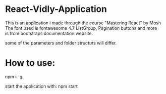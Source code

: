 # React-Vidly-Application

This is an application i made through the course "Mastering React" by Mosh
The font used is fontawesome 4.7 ListGroup, Pagination buttons and more is from bootstraps documentation website.

some of the parameters and folder structurs will differ.

# How to use:
npm i -g

start the application with:
npm start
